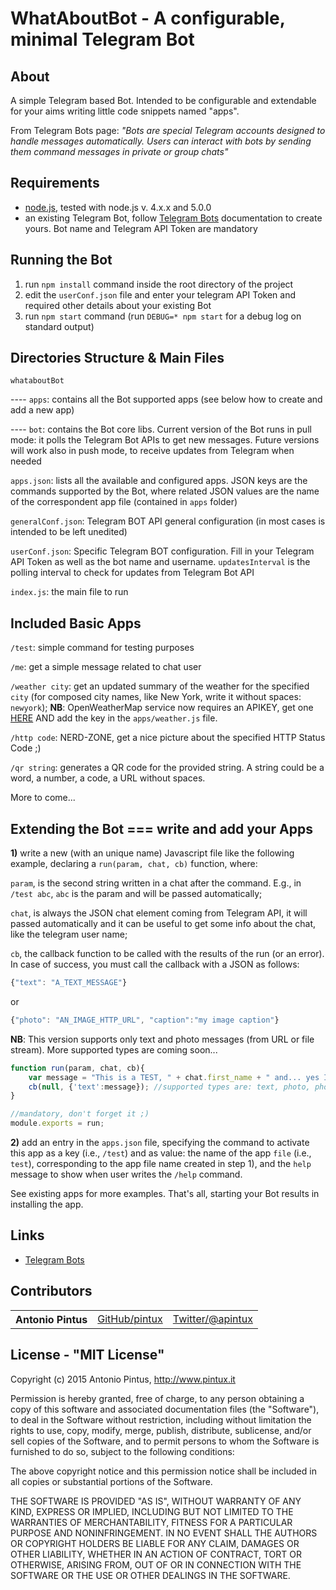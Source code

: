 WhatAboutBot - A configurable, minimal Telegram Bot
==================================


About
-----

A simple Telegram based Bot.
Intended to be configurable and extendable for your aims writing little code snippets
named "apps".

From Telegram Bots page: *"Bots are special Telegram accounts designed to handle messages automatically. Users can interact with bots by sending them command messages in private or group chats"*


Requirements
------------

- [node.js](http://nodejs.org), tested with node.js v. 4.x.x and 5.0.0
- an existing Telegram Bot, follow [Telegram Bots](https://core.telegram.org/bots) documentation to create yours. Bot name and Telegram API Token are mandatory


Running the Bot
---------------

1. run `npm install` command inside the root directory of the project
2. edit the `userConf.json` file and enter your telegram API Token and required other details about your existing Bot
3. run `npm start` command
(run `DEBUG=* npm start` for a debug log on standard output)


Directories Structure & Main Files
----------------------------

`whataboutBot`

---- `apps`: contains all the Bot supported apps (see below how to create and add a new app)

---- `bot`: contains the Bot core libs. Current version of the Bot runs in pull mode: it polls the Telegram Bot APIs to get new messages. Future versions will work also in push mode, to receive updates from Telegram when needed

`apps.json`: lists all the available and configured apps. JSON keys are the commands supported by the Bot, where related JSON values are the name of the correspondent app file (contained in `apps` folder)

`generalConf.json`: Telegram BOT API general configuration (in most cases is intended to be left unedited)

`userConf.json`: Specific Telegram BOT configuration. Fill in your Telegram API Token as well as the bot name and username. `updatesInterval` is the polling interval to check for updates from Telegram Bot API

`index.js`: the main file to run



Included Basic Apps
---------------------------------------------

`/test`: simple command for testing purposes

`/me`: get a simple message related to chat user

`/weather city`: get an updated summary of the weather for the specified `city` (for composed city names, like New York, write it without spaces: `newyork`); **NB**: OpenWeatherMap service now requires an APIKEY, get one [HERE](http://openweathermap.org/appid#get) AND add the key in the `apps/weather.js` file.

`/http code`: NERD-ZONE,  get a nice picture about the specified HTTP Status Code ;)

`/qr string`: generates a QR code for the provided string. A string could be a word, a number, a code, a URL without spaces.

More to come...

Extending the Bot === write and add your Apps
---------------------------------------------


**1)**  write a new (with an unique name) Javascript file like the following example, declaring a `run(param, chat, cb)` function, where:

`param`, is the second string written in a chat after the command. E.g., in `/test abc`,  `abc` is the param and will be passed automatically;

`chat`, is always the JSON chat element coming from Telegram API, it will passed automatically and it can be useful to get some info about the chat, like the telegram user name;

`cb`, the callback function to be called with the results of the run (or an error). In case of success, you must call the callback with a JSON as follows:
```javascript
{"text": "A_TEXT_MESSAGE"}
```
or
```javascript
{"photo": "AN_IMAGE_HTTP_URL", "caption":"my image caption"}
```

**NB**: This version supports only text and photo messages (from URL or file stream). More supported types are coming soon...

```javascript
function run(param, chat, cb){
    var message = "This is a TEST, " + chat.first_name + " and... yes I'm working! ;)";
    cb(null, {'text':message}); //supported types are: text, photo, photoStream
}

//mandatory, don't forget it ;)
module.exports = run;
```



**2)** add an entry in the `apps.json` file, specifying the command to activate this app as a key (i.e., `/test`) and as value: the name of the app `file` (i.e., `test`), corresponding to the app file name created in step 1), and the `help` message to show when user writes the `/help` command.



See existing apps for more examples.
That's all, starting your Bot results in installing the app.




Links
-----

- [Telegram Bots](https://core.telegram.org/bots)

Contributors
------------

<table><tbody>
<tr><th align="left">Antonio Pintus</th><td><a href="https://github.com/pintux">GitHub/pintux</a></td><td><a href="https://twitter.com/apintux">Twitter/@apintux</a></td></tr>

</tbody></table>


License - "MIT License"
-----------------------
Copyright (c) 2015 Antonio Pintus, http://www.pintux.it

Permission is hereby granted, free of charge, to any person obtaining a copy of this software and associated documentation files (the "Software"), to deal in the Software without restriction, including without limitation the rights to use, copy, modify, merge, publish, distribute, sublicense, and/or sell copies of the Software, and to permit persons to whom the Software is furnished to do so, subject to the following conditions:

The above copyright notice and this permission notice shall be included in all copies or substantial portions of the Software.

THE SOFTWARE IS PROVIDED "AS IS", WITHOUT WARRANTY OF ANY KIND, EXPRESS OR IMPLIED, INCLUDING BUT NOT LIMITED TO THE WARRANTIES OF MERCHANTABILITY, FITNESS FOR A PARTICULAR PURPOSE AND NONINFRINGEMENT. IN NO EVENT SHALL THE AUTHORS OR COPYRIGHT HOLDERS BE LIABLE FOR ANY CLAIM, DAMAGES OR OTHER LIABILITY, WHETHER IN AN ACTION OF CONTRACT, TORT OR OTHERWISE, ARISING FROM, OUT OF OR IN CONNECTION WITH THE SOFTWARE OR THE USE OR OTHER DEALINGS IN THE SOFTWARE.

